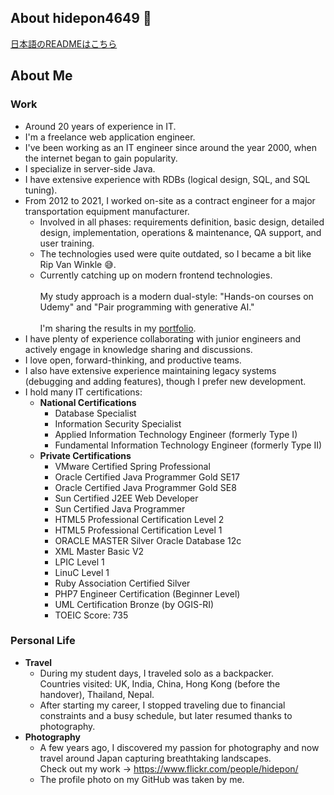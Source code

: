 ## About hidepon4649 👋

<!--
**hidepon4649/hidepon4649** is a ✨ _special_ ✨ repository because its `README.md` (this file) appears on your GitHub profile.

Here are some ideas to get you started:

- 🔭 I’m currently working on ...
- 🌱 I’m currently learning ...
- 👯 I’m looking to collaborate on ...
- 🤔 I’m looking for help with ...
- 💬 Ask me about ...
- 📫 How to reach me: ...
- 😄 Pronouns: ...
- ⚡ Fun fact: ...
-->

[日本語のREADMEはこちら](README.md)

## About Me

### Work

- Around 20 years of experience in IT.
- I'm a freelance web application engineer.
- I've been working as an IT engineer since around the year 2000, when the internet began to gain popularity.
- I specialize in server-side Java.
- I have extensive experience with RDBs (logical design, SQL, and SQL tuning).
- From 2012 to 2021, I worked on-site as a contract engineer for a major transportation equipment manufacturer.
  - Involved in all phases: requirements definition, basic design, detailed design, implementation, operations & maintenance, QA support, and user training.
  - The technologies used were quite outdated, so I became a bit like Rip Van Winkle 😅.
  - Currently catching up on modern frontend technologies.  
    <br>My study approach is a modern dual-style: "Hands-on courses on Udemy" and "Pair programming with generative AI."  
    <br>I'm sharing the results in my [portfolio](https://github.com/hidepon4649/AttendanceManagement).
- I have plenty of experience collaborating with junior engineers and actively engage in knowledge sharing and discussions.
- I love open, forward-thinking, and productive teams.
- I also have extensive experience maintaining legacy systems (debugging and adding features), though I prefer new development.
- I hold many IT certifications:
  - **National Certifications**
    - Database Specialist
    - Information Security Specialist
    - Applied Information Technology Engineer (formerly Type I)
    - Fundamental Information Technology Engineer (formerly Type II)
  - **Private Certifications**
    - VMware Certified Spring Professional
    - Oracle Certified Java Programmer Gold SE17
    - Oracle Certified Java Programmer Gold SE8
    - Sun Certified J2EE Web Developer
    - Sun Certified Java Programmer
    - HTML5 Professional Certification Level 2
    - HTML5 Professional Certification Level 1
    - ORACLE MASTER Silver Oracle Database 12c
    - XML Master Basic V2
    - LPIC Level 1
    - LinuC Level 1
    - Ruby Association Certified Silver
    - PHP7 Engineer Certification (Beginner Level)
    - UML Certification Bronze (by OGIS-RI)
    - TOEIC Score: 735

### Personal Life

- **Travel**
    - During my student days, I traveled solo as a backpacker.  
      Countries visited: UK, India, China, Hong Kong (before the handover), Thailand, Nepal.
    - After starting my career, I stopped traveling due to financial constraints and a busy schedule, but later resumed thanks to photography.
- **Photography**
    - A few years ago, I discovered my passion for photography and now travel around Japan capturing breathtaking landscapes.  
      Check out my work → https://www.flickr.com/people/hidepon/
    - The profile photo on my GitHub was taken by me.

